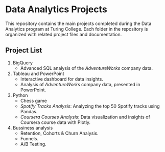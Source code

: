 # Data Analytics Projects

This repository contains the main projects completed during the Data Analytics program at Turing College. Each folder in the repository is organized with related project files and documentation.

## Project List

1. BigQuery
   - Advanced SQL analysis of the _AdventureWorks_ company data.
2. Tableau and PowerPoint
   - Interactive dashboard for data insights.
   - Analysis of _AdventureWorks_ company data, presented in PowerPoint.
3. Python
   -  Chess game
   -  _Spotify Tracks Analysis_: Analyzing the top 50 Spotify tracks using Pandas.
   -  _Coursera Courses Analysis_: Data visualization and insights of Coursera course data with Plotly.
4. Bussiness analysis
   -  Retention, Cohorts & Churn Analysis.
   -  Funnels.
   -  A/B Testing.
